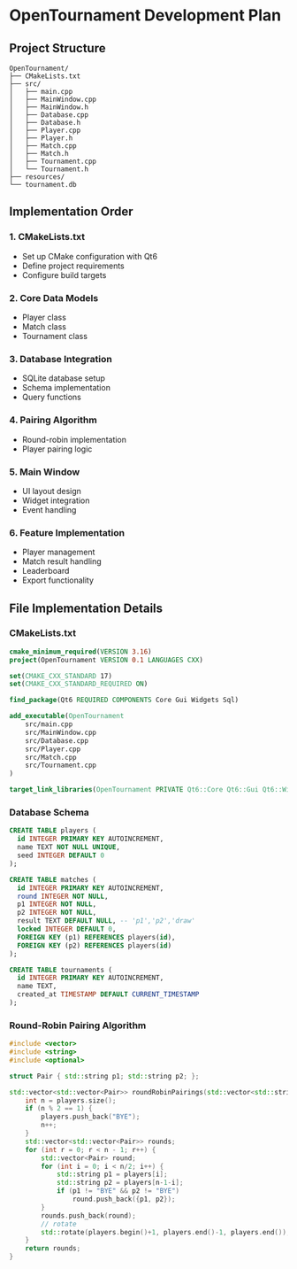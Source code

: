# OpenTournament Development Plan

## Project Structure

```
OpenTournament/
├── CMakeLists.txt
├── src/
│   ├── main.cpp
│   ├── MainWindow.cpp
│   ├── MainWindow.h
│   ├── Database.cpp
│   ├── Database.h
│   ├── Player.cpp
│   ├── Player.h
│   ├── Match.cpp
│   ├── Match.h
│   ├── Tournament.cpp
│   └── Tournament.h
├── resources/
└── tournament.db
```

## Implementation Order

### 1. CMakeLists.txt

- Set up CMake configuration with Qt6
- Define project requirements
- Configure build targets

### 2. Core Data Models

- Player class
- Match class
- Tournament class

### 3. Database Integration

- SQLite database setup
- Schema implementation
- Query functions

### 4. Pairing Algorithm

- Round-robin implementation
- Player pairing logic

### 5. Main Window

- UI layout design
- Widget integration
- Event handling

### 6. Feature Implementation

- Player management
- Match result handling
- Leaderboard
- Export functionality

## File Implementation Details

### CMakeLists.txt

```cmake
cmake_minimum_required(VERSION 3.16)
project(OpenTournament VERSION 0.1 LANGUAGES CXX)

set(CMAKE_CXX_STANDARD 17)
set(CMAKE_CXX_STANDARD_REQUIRED ON)

find_package(Qt6 REQUIRED COMPONENTS Core Gui Widgets Sql)

add_executable(OpenTournament
    src/main.cpp
    src/MainWindow.cpp
    src/Database.cpp
    src/Player.cpp
    src/Match.cpp
    src/Tournament.cpp
)

target_link_libraries(OpenTournament PRIVATE Qt6::Core Qt6::Gui Qt6::Widgets Qt6::Sql)
```

### Database Schema

```sql
CREATE TABLE players (
  id INTEGER PRIMARY KEY AUTOINCREMENT,
  name TEXT NOT NULL UNIQUE,
  seed INTEGER DEFAULT 0
);

CREATE TABLE matches (
  id INTEGER PRIMARY KEY AUTOINCREMENT,
  round INTEGER NOT NULL,
  p1 INTEGER NOT NULL,
  p2 INTEGER NOT NULL,
  result TEXT DEFAULT NULL, -- 'p1','p2','draw'
  locked INTEGER DEFAULT 0,
  FOREIGN KEY (p1) REFERENCES players(id),
  FOREIGN KEY (p2) REFERENCES players(id)
);

CREATE TABLE tournaments (
  id INTEGER PRIMARY KEY AUTOINCREMENT,
  name TEXT,
  created_at TIMESTAMP DEFAULT CURRENT_TIMESTAMP
);
```

### Round-Robin Pairing Algorithm

```cpp
#include <vector>
#include <string>
#include <optional>

struct Pair { std::string p1; std::string p2; };

std::vector<std::vector<Pair>> roundRobinPairings(std::vector<std::string> players) {
    int n = players.size();
    if (n % 2 == 1) {
        players.push_back("BYE");
        n++;
    }
    std::vector<std::vector<Pair>> rounds;
    for (int r = 0; r < n - 1; r++) {
        std::vector<Pair> round;
        for (int i = 0; i < n/2; i++) {
            std::string p1 = players[i];
            std::string p2 = players[n-1-i];
            if (p1 != "BYE" && p2 != "BYE")
                round.push_back({p1, p2});
        }
        rounds.push_back(round);
        // rotate
        std::rotate(players.begin()+1, players.end()-1, players.end());
    }
    return rounds;
}
```
